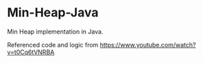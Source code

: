 # Min-Heap-Java
Min Heap implementation in Java.

Referenced code and logic from https://www.youtube.com/watch?v=t0Cq6tVNRBA